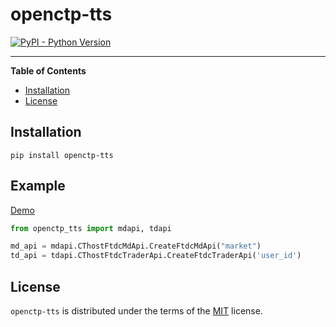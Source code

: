 # openctp-tts

[![PyPI - Python Version](https://badgen.net/badge/python/3.7|3.8|3.9|3.10|3.11/blue)](https://pypi.org/project/openctp-ctp)

-----

**Table of Contents**

- [Installation](#installation)
- [License](#license)

## Installation

```console
pip install openctp-tts
```

## Example

[Demo](https://github.com/Jedore/openctp-ctp-python/tree/main/demo)

```python
from openctp_tts import mdapi, tdapi

md_api = mdapi.CThostFtdcMdApi.CreateFtdcMdApi("market")
td_api = tdapi.CThostFtdcTraderApi.CreateFtdcTraderApi('user_id')
```

## License

`openctp-tts` is distributed under the terms of the [MIT](https://spdx.org/licenses/MIT.html) license.
